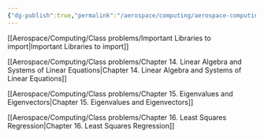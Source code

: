 ```yaml
---
{"dg-publish":true,"permalink":"/aerospace/computing/aerospace-computing/","noteIcon":"","created":"2025-09-27T21:22:14.089-04:00"}
---
```


[[Aerospace/Computing/Class problems/Important Libraries to import\|Important Libraries to import]]

[[Aerospace/Computing/Class problems/Chapter 14. Linear Algebra and Systems of Linear Equations\|Chapter 14. Linear Algebra and Systems of Linear Equations]]

[[Aerospace/Computing/Class problems/Chapter 15. Eigenvalues and Eigenvectors\|Chapter 15. Eigenvalues and Eigenvectors]]

[[Aerospace/Computing/Class problems/Chapter 16. Least Squares Regression\|Chapter 16. Least Squares Regression]]


